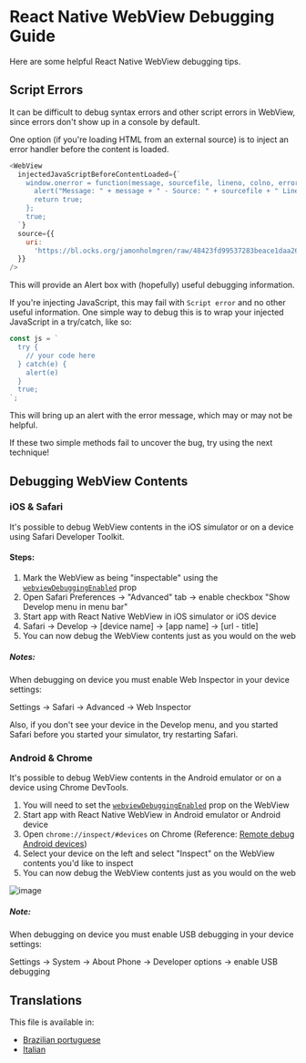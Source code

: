 # React Native WebView Debugging Guide

Here are some helpful React Native WebView debugging tips.

## Script Errors

It can be difficult to debug syntax errors and other script errors in WebView, since errors don't show up in a console by default.

One option (if you're loading HTML from an external source) is to inject an error handler before the content is loaded.

```js
<WebView
  injectedJavaScriptBeforeContentLoaded={`
    window.onerror = function(message, sourcefile, lineno, colno, error) {
      alert("Message: " + message + " - Source: " + sourcefile + " Line: " + lineno + ":" + colno);
      return true;
    };
    true;
  `}
  source={{
    uri:
      'https://bl.ocks.org/jamonholmgren/raw/48423fd99537283beace1daa2688e80f/',
  }}
/>
```

This will provide an Alert box with (hopefully) useful debugging information.

If you're injecting JavaScript, this may fail with `Script error` and no other useful information. One simple way to debug this is to wrap your injected JavaScript in a try/catch, like so:

```js
const js = `
  try {
    // your code here
  } catch(e) {
    alert(e)
  }
  true;
`;
```

This will bring up an alert with the error message, which may or may not be helpful.

If these two simple methods fail to uncover the bug, try using the next technique!

## Debugging WebView Contents

### iOS & Safari

It's possible to debug WebView contents in the iOS simulator or on a device using Safari Developer Toolkit.

#### Steps:

1. Mark the WebView as being "inspectable" using the [`webviewDebuggingEnabled`](https://github.com/react-native-webview/react-native-webview/blob/master/docs/Reference.md#webviewDebuggingEnabled) prop
1. Open Safari Preferences -> "Advanced" tab -> enable checkbox "Show Develop menu in menu bar"
2. Start app with React Native WebView in iOS simulator or iOS device
3. Safari -> Develop -> [device name] -> [app name] -> [url - title]
4. You can now debug the WebView contents just as you would on the web

##### Notes:

When debugging on device you must enable Web Inspector in your device settings:

Settings -> Safari -> Advanced -> Web Inspector

Also, if you don't see your device in the Develop menu, and you started Safari before you started your simulator, try restarting Safari.

### Android & Chrome

It's possible to debug WebView contents in the Android emulator or on a device using Chrome DevTools.

1. You will need to set the [`webviewDebuggingEnabled`](https://github.com/react-native-webview/react-native-webview/blob/master/docs/Reference.md#webviewDebuggingEnabled) prop on the WebView
2. Start app with React Native WebView in Android emulator or Android device
3. Open `chrome://inspect/#devices` on Chrome (Reference: [Remote debug Android devices](https://developer.chrome.com/docs/devtools/remote-debugging/))
4. Select your device on the left and select "Inspect" on the WebView contents you'd like to inspect
5. You can now debug the WebView contents just as you would on the web

![image](https://user-images.githubusercontent.com/1479215/47129785-9476e480-d24b-11e8-8cb1-fba77ee1c072.png)

##### Note:

When debugging on device you must enable USB debugging in your device settings:

Settings -> System -> About Phone -> Developer options -> enable USB debugging

## Translations

This file is available in:

- [Brazilian portuguese](Debugging.portuguese.md)
- [Italian](Debugging.italian.md)